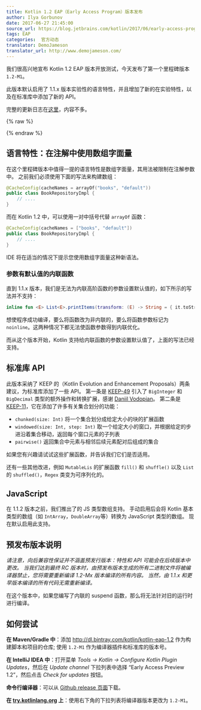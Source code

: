 ```yaml
---
title: Kotlin 1.2 EAP（Early Access Program）版本发布
author: Ilya Gorbunov
date: 2017-06-27 21:45:00
source_url: https://blog.jetbrains.com/kotlin/2017/06/early-access-program-for-kotlin-1-2-has-been-started/
tags: EAP
categories:  官方动态
translator: DemoJameson
translator_url: http://www.demojameson.com/
---
```


我们很高兴地宣布 Kotlin 1.2 EAP 版本开放测试，今天发布了第一个里程碑版本 `1.2-M1`。

此版本默认启用了 1.1.x 版本实验性的语言特性，并且增加了新的在实验特性，以及在标准库中添加了新的 API。

完整的更新日志在[这里](https://github.com/JetBrains/kotlin/blob/1.2-M1/ChangeLog.md)，内容不多。

{% raw %}
<p><span id="more-5090"></span></p>
{% endraw %}

## 语言特性：在注解中使用数组字面量

在这个里程碑版本中值得一提的语言特性是数组字面量，其用法被限制在注解参数中。
之前我们必须使用下面的写法来构建数组：

```kotlin
@CacheConfig(cacheNames = arrayOf("books", "default"))
public class BookRepositoryImpl {
    // ....
}
```

而在 Kotlin 1.2 中，可以使用一对中括号代替 `arrayOf` 函数：

```kotlin
@CacheConfig(cacheNames = ["books", "default"])
public class BookRepositoryImpl {
    // ....
}
```

IDE 将在适当的情况下提示您使用数组字面量这种新语法。

### 参数有默认值的内联函数

直到 1.1.x 版本，我们是无法为内联高阶函数的参数设置默认值的，如下所示的写法并不支持：

```kotlin
inline fun <E> List<E>.printItems(transform: (E) -> String = { it.toString() })
```

想使程序成功编译，要么将函数改为非内联的，要么将函数参数标记为 `noinline`。这两种情况下都无法使函数参数得到内联优化。

而从这个版本开始，Kotlin 支持给内联函数的参数设置默认值了，上面的写法已经支持。

## 标准库 API

此版本采纳了 KEEP 的（Kotlin Evolution and Enhancement Proposals）两条建议，为标准库添加了一些 API。
第一条是 [KEEP-49](https://github.com/Kotlin/KEEP/blob/master/proposals/stdlib/bignumber-operations.md) 引入了 `BigInteger` 和 `BigDecimal` 类型的额外操作和转换扩展，感谢 [Daniil Vodopian](https://github.com/voddan)。
第二条是 [KEEP-11](https://github.com/Kotlin/KEEP/blob/master/proposals/stdlib/window-sliding.md)，它在添加了许多有关集合划分的功能：

* `chunked(size: Int)` 将一个集合划分成给定大小的块的扩展函数
* `windowed(size: Int, step: Int)` 取一个给定大小的窗口，并根据给定的步进沿着集合移动，返回每个窗口元素的子列表
* `pairwise()` 返回集合中元素与相邻后续元素配对后组成的集合

如果您有兴趣请试试这些扩展函数，并告诉我们它们是否适用。

还有一些其他改进，例如 `MutableLis` 的扩展函数 `fill()` 和 `shuffle()` 以及 `List` 的 `shuffled()`，`Regex` 类变为可序列化的。

## JavaScript

在 1.1.2 版本之前，我们推出了的 JS 类型数组支持。 手动启用后会将 Kotlin 基本类型的数组（如 `IntArray`，`DoubleArray`等）转换为 JavaScript 类型的数组。 现在默认启用此支持。

## 预发布版本说明

*请注意，向后兼容性保证并不涵盖预发行版本：特性和 API 可能会在后续版本中更改。 当我们达到最终 RC 版本时，由预发布版本生成的所有二进制文件将被编译器禁止，您将需要重新编译 1.2-Mx 版本编译的所有内容。 当然，由 1.1.x 和更早版本编译的所有代码无需重新编译。*

在这个版本中，如果您编写了内联的 suspend 函数，那么将无法针对旧的运行时进行编译。

## 如何尝试

**在 Maven/Gradle 中**：添加 http://dl.bintray.com/kotlin/kotlin-eap-1.2 作为构建脚本和项目的仓库; 使用 `1.2-M1` 作为编译器插件和标准库的版本号。

**在 IntelliJ IDEA 中**：打开菜单 *Tools → Kotlin → Configure Kotlin Plugin Updates*，然后在 *Update channel* 下拉列表中选择 “Early Access Preview 1.2”，然后点击 *Check for updates* 按钮。

**命令行编译器**：可以从 [Github release 页面](https://github.com/JetBrains/kotlin/releases/tag/v1.2-M1)下载。

**在 [try.kotlinlang.org](https://try.kotlinlang.org/) 上**：使用右下角的下拉列表将编译器版本更改为 `1.2-M1`。
